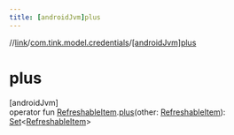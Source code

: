 ```yaml
---
title: [androidJvm]plus
---
```

//[link](../../index.html)/[com.tink.model.credentials](index.html)/[[androidJvm]plus]([android-jvm]plus.html)



# plus



[androidJvm]\
operator fun [RefreshableItem]([android-jvm]-refreshable-item/index.html).[plus]([android-jvm]plus.html)(other: [RefreshableItem]([android-jvm]-refreshable-item/index.html)): [Set](https://kotlinlang.org/api/latest/jvm/stdlib/kotlin.collections/-set/index.html)&lt;[RefreshableItem]([android-jvm]-refreshable-item/index.html)&gt;




